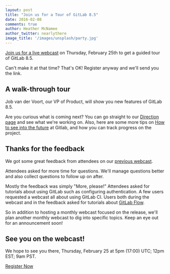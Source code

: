 ```yaml
---
layout: post
title: "Join us for a Tour of GitLab 8.5"
date: 2016-02-08
comments: true
author: Heather McNamee
author_twitter: nearlythere
image_title: '/images/unsplash/party.jpg'
---
```


[Join us for a live webcast](webcast) on
Thursday, February 25th to get a guided tour of GitLab 8.5.  

Can't make it at that time? That's OK! Register anyway and we'll send you the link.

<!-- more -->

## A walk-through tour

Job van der Voort, our VP of Product, will show you new features of GitLab 8.5.

Are you curious what is coming next?
You can go straight to our [Direction page](direction) and see what we're working on.
Also, here are some more tips on [How to see into the future](future) at Gitlab,
and how you can track progress on the project.

## Thanks for the feedback

We got some great feedback from attendees on our [previous webcast](previous).

Attendees asked for more time for questions.
We'll manage questions better and also collect questions to follow up on after.

Mostly the feedback was simply "More, please!"
Attendees asked for tutorials about using GitLab such as configuring authentication.
A few users requested a webcast all about using GitLab CI.
Users both during the webcast and in the feedback asked for tutorials about
[GitLab Flow](flow).

So in addition to hosting a monthly webcast focused on the release,
we'll plan another monthly webcast to dig into specific topics.
Keep an eye out for an announcement soon!

## See you on the webcast!

We hope to see you there, Thursday, February 25 at 5pm (17:00) UTC; 12pm EST; 9am PST.

<a class="btn btn-primary" href="http://page.gitlab.com/Feb252016Webcast_LandingPage.html" role="button">Register Now</a>

[previous]:https://about.gitlab.com/2016/02/03/webcast-wrapup/
[future]:https://about.gitlab.com/2016/01/05/future-direction-gitlab/
[direction]:https://about.gitlab.com/direction/
[webcast]:http://page.gitlab.com/Feb252016Webcast_LandingPage.html
[flow]:http://doc.gitlab.com/ce/workflow/gitlab_flow.html
